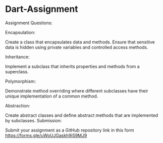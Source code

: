 # Dart-Assignment

Assignment Questions:

Encapsulation:

Create a class that encapsulates data and methods.
Ensure that sensitive data is hidden using private variables and controlled access methods.

Inheritance:

Implement a subclass that inherits properties and methods from a superclass.

Polymorphism:

Demonstrate method overriding where different subclasses have their unique implementation of a common method.

Abstraction:

Create abstract classes and define abstract methods that are implemented by subclasses.
Submission:

Submit your assignment as a GitHub repository link in this form https://forms.gle/uWoUJGaskh9jS9MJ9

